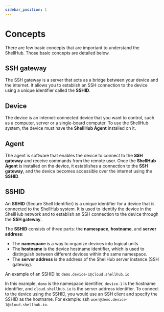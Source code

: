 ```yaml
---
sidebar_position: 1
---
```


# Concepts

There are few basic concepts that are important to understand the ShellHub. Those basic concepts are detailed below.

## SSH gateway

The SSH gateway is a server that acts as a bridge between your device and the internet.
It allows you to establish an SSH connection to the device using a unique identifier called the **SSHID**.

## Device

The device is an internet-connected device that you want to control, such as a computer,
server or a single-board computer. To use the ShellHub system, the device must have
the **ShellHub Agent** installed on it.

## Agent

The agent is software that enables the device to connect to the **SSH gateway** and
receive commands from the remote user. Once the **ShellHub Agent** is installed on the device,
it establishes a connection to the **SSH gateway**, and the device becomes accessible over
the internet using the **SSHID**.

## SSHID

An **SSHID** (Secure Shell Identifier) is a unique identifier for a device that
is connected to the ShellHub system. It is used to identify the device in the
ShellHub network and to establish an SSH connection to the device through the **SSH gateway**.

The **SSHID** consists of three parts: the **namespace**, **hostname**, and **server address**:

* The **namespace** is a way to organize devices into logical units.
* The **hostname** is the device hostname identifier, which is used to distinguish between different
devices within the same namespace.
* The **server address** is the address of the ShellHub server instance (SSH gateway).

An example of an SSHID is: `demo.device-1@cloud.shellhub.io`

In this example, `demo` is the namespace identifier, `device-1` is the hostname identifier,
and `cloud.shellhub.io` is the server address identifier.
To connect to the device using the SSHID, you would use an SSH client and specify the SSHID as the hostname.
For example: ssh `user@demo.device-1@cloud.shellhub.io`.
